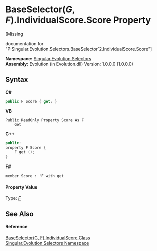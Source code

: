 # BaseSelector(*G*, *F*).IndividualScore.Score Property 
 

\[Missing <summary> documentation for "P:Singular.Evolution.Selectors.BaseSelector`2.IndividualScore.Score"\]

**Namespace:**&nbsp;<a href="8320b82a-6d2b-3b02-4fba-371d18ff3e24">Singular.Evolution.Selectors</a><br />**Assembly:**&nbsp;Evolution (in Evolution.dll) Version: 1.0.0.0 (1.0.0.0)

## Syntax

**C#**<br />
``` C#
public F Score { get; }
```

**VB**<br />
``` VB
Public ReadOnly Property Score As F
	Get
```

**C++**<br />
``` C++
public:
property F Score {
	F get ();
}
```

**F#**<br />
``` F#
member Score : 'F with get

```


#### Property Value
Type: <a href="b07f8aa3-7d64-f29a-64c9-092c29e89b7e">*F*</a>

## See Also


#### Reference
<a href="4f6ed530-2c3e-1357-cde8-bdb2bd506b23">BaseSelector(G, F).IndividualScore Class</a><br /><a href="8320b82a-6d2b-3b02-4fba-371d18ff3e24">Singular.Evolution.Selectors Namespace</a><br />